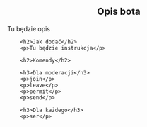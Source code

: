 <body>
        <h2 align="center">Opis bota</h2>
        <p>Tu będzie opis</p>

        <h2>Jak dodać</h2>
        <p>Tu będzie instrukcja</p>
        
        <h2>Komendy</h2>

        <h3>Dla moderacji</h3>
        <p>join</p>
        <p>leave</p>
        <p>permit</p>
        <p>send</p>

        <h3>Dla każdego</h3>
        <p>ser</p>

</body>
